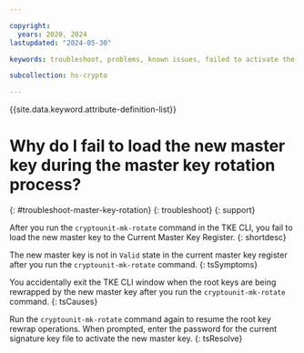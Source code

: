 ```yaml
---

copyright:
  years: 2020, 2024
lastupdated: "2024-05-30"

keywords: troubleshoot, problems, known issues, failed to activate the new master key during the master key rotation process

subcollection: hs-crypto

---
```


{{site.data.keyword.attribute-definition-list}}




# Why do I fail to load the new master key during the master key rotation process?
{: #troubleshoot-master-key-rotation}
{: troubleshoot}
{: support}

After you run the `cryptounit-mk-rotate` command in the TKE CLI, you fail to load the new master key to the Current Master Key Register.
{: shortdesc}

The new master key is not in `Valid` state in the current master key register after you run the `cryptounit-mk-rotate` command.
{: tsSymptoms}

You accidentally exit the TKE CLI window when the root keys are being rewrapped by the new master key after you run the `cryptounit-mk-rotate` command.
{: tsCauses}

Run the `cryptounit-mk-rotate` command again to resume the root key rewrap operations. When prompted, enter the password for the current signature key file to activate the new master key.
{: tsResolve}

